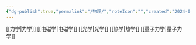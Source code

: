 ```yaml
---
{"dg-publish":true,"permalink":"/物理/","noteIcon":"","created":"2024-04-16T13:01:27.427+08:00","updated":"2024-04-16T18:28:09.539+08:00"}
---
```


[[力学\|力学]]
[[电磁学\|电磁学]]
[[光学\|光学]]
[[热学\|热学]]
[[量子力学\|量子力学]]




